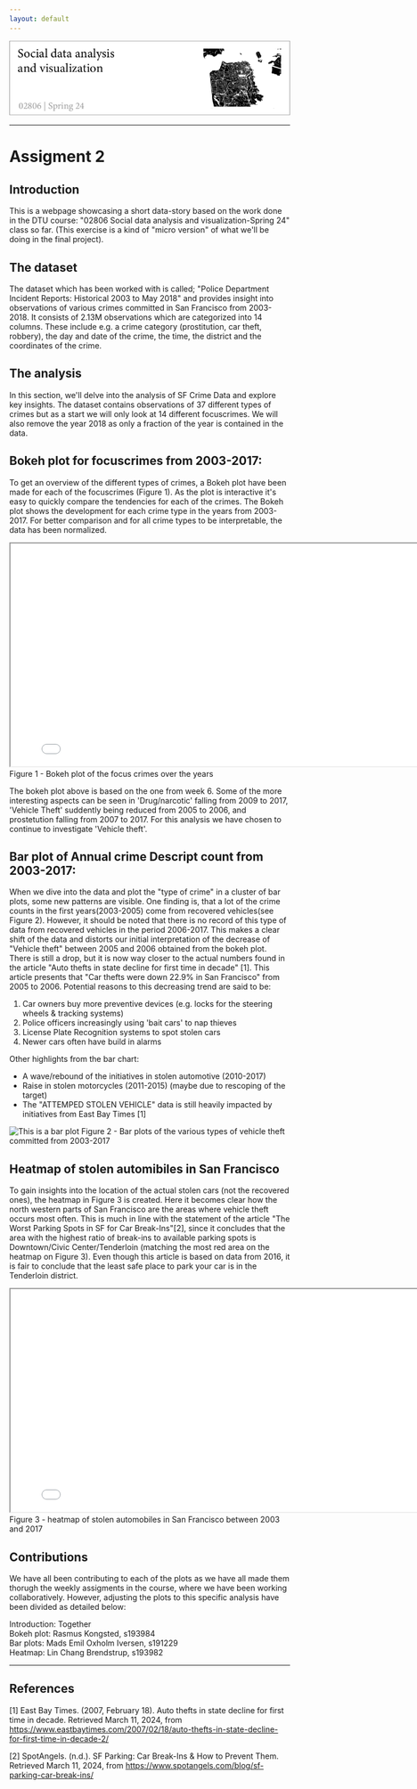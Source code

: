 ```yaml
---
layout: default
---
```


![Banner](assets/cover3@2x.png)


---

# Assigment 2


## Introduction
This is a webpage showcasing a short data-story based on the work done in the DTU 
course: "02806 Social data analysis and visualization-Spring 24" class so far. (This exercise is a kind of "micro version" of what we'll be doing in the final project).


## The dataset
The dataset which has been worked with is called; "Police Department Incident Reports: Historical 2003 to May 2018" and provides insight into observations of various crimes committed in San Francisco from 2003-2018. 
It consists of 2.13M observations which are categorized into 14 columns. These include e.g. a crime category (prostitution, car theft, robbery), the day and date of the crime, the time, the district and the coordinates of the crime.



## The analysis
In this section, we'll delve into the analysis of SF Crime Data and explore key insights.
The dataset contains observations of 37 different types of crimes but as a start we will only look at 14 different focuscrimes. We will also remove the year 2018 as only a fraction of the year is contained in the data.

## Bokeh plot for focuscrimes from 2003-2017:
To get an overview of the different types of crimes, a Bokeh plot have been made for each of the focuscrimes (Figure 1). As the plot is interactive it's easy to quickly compare the tendencies for each of the crimes. The Bokeh plot shows the development for each crime type in the years from 2003-2017. For better comparison and for all crime types to be interpretable, the data has been normalized.


<iframe src="bokeh.html" width="800" height="400"></iframe>
Figure 1 - Bokeh plot of the focus crimes over the years

The bokeh plot above is based on the one from week 6.
Some of the more interesting aspects can be seen in 'Drug/narcotic' falling from 2009 to 2017, 'Vehicle Theft' suddently being reduced from 2005 to 2006, and prostetution falling from 2007 to 2017.
For this analysis we have chosen to continue to investigate 'Vehicle theft'.



## Bar plot of Annual crime Descript count from 2003-2017:
When we dive into the data and plot the "type of crime" in a cluster of bar plots, some new patterns are visible.  One finding is, that a lot of the crime counts in the first years(2003-2005) come from recovered vehicles(see Figure 2). However, it should be noted that there is no record of this type of data from recovered vehicles in the period 2006-2017. This makes a clear shift of the data and distorts our initial interpretation of the decrease of "Vehicle theft" between 2005 and 2006 obtained from the bokeh plot. There is still a drop, but it is now way closer to the actual numbers found in the article "Auto thefts in state decline for first time in decade" [1]. This article presents that "Car thefts were down 22.9% in San Francisco" from 2005 to 2006. Potential reasons to this decreasing trend are said to be:
1. Car owners buy more preventive devices (e.g. locks for the steering wheels & tracking systems)
2. Police officers increasingly using 'bait cars' to nap thieves
3. License Plate Recognition systems to spot stolen cars
4. Newer cars often have build in alarms

Other highlights from the bar chart:
- A wave/rebound of the initiatives in stolen automotive (2010-2017)
- Raise in stolen motorcycles (2011-2015) (maybe due to rescoping of the target) 
- The "ATTEMPED STOLEN VEHICLE" data is still heavily impacted by initiatives from East Bay Times [1]  

![This is a bar plot](https://Madsem2.github.io/bar_plot.png)
Figure 2 - Bar plots of the various types of vehicle theft committed from 2003-2017

## Heatmap of stolen automibiles in San Francisco
To gain insights into the location of the actual stolen cars (not the recovered ones), the heatmap in Figure 3 is created. Here it becomes clear how the north western parts of San Francisco are the areas where vehicle theft occurs most often. This is much in line with the statement of the article "The Worst Parking Spots in SF for Car Break-Ins"[2], since it concludes that the area with the highest ratio of break-ins to available parking spots is Downtown/Civic Center/Tenderloin (matching the most red area on the heatmap on Figure 3). Even though this article is based on data from 2016,  it is fair to conclude that the least safe place to park your car is in the Tenderloin district.
<iframe src="vehicleHeatmap.html" width="800" height="400"></iframe>
Figure 3 - heatmap of stolen automobiles in San Francisco between 2003 and 2017

## Contributions

We have all been contributing to each of the plots as we have all made them thorugh the weekly assigments in the course, where we have been working collaboratively. 
However, adjusting the plots to this specific analysis have been divided as detailed below:<br>

Introduction: Together <br>
Bokeh plot: Rasmus Kongsted, s193984 <br>
Bar plots: Mads Emil Oxholm Iversen, s191229 <br>
Heatmap: Lin Chang Brendstrup, s193982 <br>




---
## References
[1] East Bay Times. (2007, February 18). Auto thefts in state decline for first time in decade. Retrieved March 11, 2024, from https://www.eastbaytimes.com/2007/02/18/auto-thefts-in-state-decline-for-first-time-in-decade-2/

[2] SpotAngels. (n.d.). SF Parking: Car Break-Ins & How to Prevent Them. Retrieved March 11, 2024, from https://www.spotangels.com/blog/sf-parking-car-break-ins/
